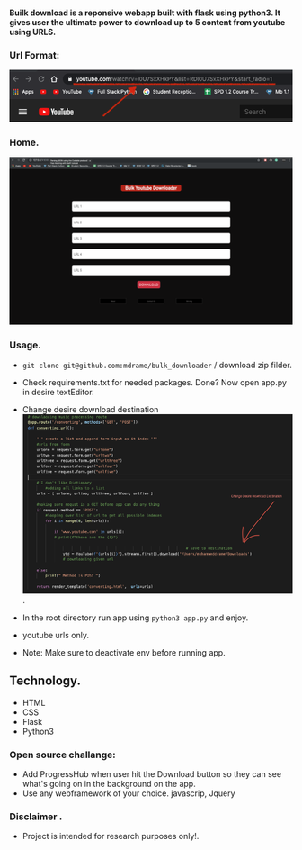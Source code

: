 #### Builk download is a  reponsive webapp built with flask using python3. It gives user the ultimate power to download up to 5 content from youtube using URLS.


### Url Format: 

<img src="/readmeImage/url.jpeg">

 ### Home. 

<img src="/readmeImage/home.png">


### Usage.

  * ``` git clone git@github.com:mdrame/bulk_downloader ``` / download zip filder.
  * Check requirements.txt for needed packages. Done? Now open app.py in desire textEditor.
  * Change desire download destination <img src="readmeImage/destination.png"/>.
  * In the root directory run app using ``` python3 app.py ``` and enjoy.
  * youtube urls only.
  
  * Note: Make sure to deactivate env before running app.
  

## Technology.

  * HTML
  * CSS
  * Flask
  * Python3
  
  
### Open source challange:

  * Add ProgressHub when user hit the Download button so they can see what's going on in the background on the app.
  * Use any webframework of your choice. javascrip, Jquery
  

### Disclaimer .

  * Project is intended for research purposes only!.



